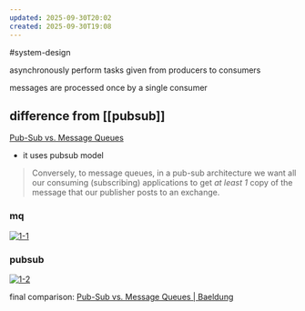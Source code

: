 ```yaml
---
updated: 2025-09-30T20:02
created: 2025-09-30T19:08
---
```

#system-design 

asynchronously perform tasks given from producers to consumers

messages are processed once by a single consumer

## difference from [[pubsub]]
[Pub-Sub vs. Message Queues](https://www.baeldung.com/pub-sub-vs-message-queues)
- it uses pubsub model
>Conversely, to message queues, in a pub-sub architecture we want all our consuming (subscribing) applications to get _at least 1_ copy of the message that our publisher posts to an exchange.

### mq

[![1-1](https://www.baeldung.com/wp-content/uploads/2021/07/1-1.png)](https://www.baeldung.com/wp-content/uploads/2021/07/1-1.png)

### pubsub

[![1-2](https://www.baeldung.com/wp-content/uploads/2021/07/4.png)](https://www.baeldung.com/wp-content/uploads/2021/07/4.png)

final comparison: [Pub-Sub vs. Message Queues | Baeldung](https://www.baeldung.com/pub-sub-vs-message-queues#comparison)